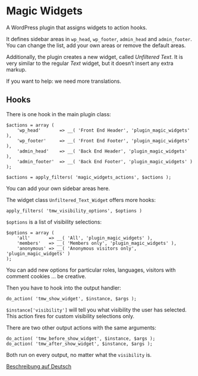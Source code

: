 # Magic Widgets

A WordPress plugin that assigns widgets to action hooks.

It defines sidebar areas in `wp_head`, `wp_footer`, `admin_head` and `admin_footer`.
You can change the list, add your own areas or remove the default areas.

Additionally, the plugin creates a new widget, called *Unfiltered Text*.
It is very similar to the regular *Text* widget, but it doesn’t insert any extra markup.

If you want to help: we need more translations.

## Hooks

There is one hook in the main plugin class:

	$actions = array (
		'wp_head'       => __( 'Front End Header', 'plugin_magic_widgets' ),
		'wp_footer'     => __( 'Front End Footer', 'plugin_magic_widgets' ),
		'admin_head'    => __( 'Back End Header', 'plugin_magic_widgets' ),
		'admin_footer'  => __( 'Back End Footer', 'plugin_magic_widgets' )
	);

	$actions = apply_filters( 'magic_widgets_actions', $actions );

You can add your own sidebar areas here.

The widget class `Unfiltered_Text_Widget` offers more hooks:

	apply_filters( 'tmw_visibility_options', $options )

`$options` is a list of visibility selections:

	$options = array (
		'all'       => __( 'All', 'plugin_magic_widgets' ),
		'members'   => __( 'Members only', 'plugin_magic_widgets' ),
		'anonymous' => __( 'Anonymous visitors only', 'plugin_magic_widgets' )
	);

You can add new options for particular roles, languages, visitors with comment
cookies … be creative.

Then you have to hook into the output handler:

	do_action( 'tmw_show_widget', $instance, $args );

`$instance['visibility']` will tell you what visibility the user has selected.
This action fires for custom visibility selections only.

There are two other output actions with the same arguments:

	do_action( 'tmw_before_show_widget', $instance, $args );
	do_action( 'tmw_after_show_widget', $instance, $args );

Both run on every output, no matter what the `visibility` is.

[Beschreibung auf Deutsch](http://toscho.de/2011/wordpress-plugin-magische-widgets/)